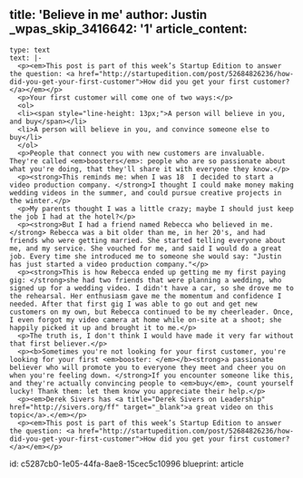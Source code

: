 title: 'Believe in me'
author: Justin
_wpas_skip_3416642: '1'
article_content:
  -
    type: text
    text: |-
      <p><em>This post is part of this week’s Startup Edition to answer the question: <a href="http://startupedition.com/post/52684826236/how-did-you-get-your-first-customer">How did you get your first customer?</a></em></p>
      <p>Your first customer will come one of two ways:</p>
      <ol>
      <li><span style="line-height: 13px;">A person will believe in you, and buy</span></li>
      <li>A person will believe in you, and convince someone else to buy</li>
      </ol>
      <p>People that connect you with new customers are invaluable. They're called <em>boosters</em>: people who are so passionate about what you're doing, that they'll share it with everyone they know.</p>
      <p><strong>This reminds me: when I was 18  I decided to start a video production company. </strong>I thought I could make money making wedding videos in the summer, and could pursue creative projects in the winter.</p>
      <p>My parents thought I was a little crazy; maybe I should just keep the job I had at the hotel?</p>
      <p><strong>But I had a friend named Rebecca who believed in me.</strong> Rebecca was a bit older than me, in her 20's, and had friends who were getting married. She started telling everyone about me, and my service. She vouched for me, and said I would do a great job. Every time she introduced me to someone she would say: "Justin has just started a video production company."</p>
      <p><strong>This is how Rebecca ended up getting me my first paying gig: </strong>she had two friends that were planning a wedding, who signed up for a wedding video. I didn't have a car, so she drove me to the rehearsal. Her enthusiasm gave me the momentum and confidence I needed. After that first gig I was able to go out and get new customers on my own, but Rebecca continued to be my cheerleader. Once, I even forgot my video camera at home while on-site at a shoot; she happily picked it up and brought it to me.</p>
      <p>The truth is, I don't think I would have made it very far without that first believer.</p>
      <p><b>Sometimes you're not looking for your first customer, you're looking for your first <em>booster: </em></b><strong>a passionate believer who will promote you to everyone they meet and cheer you on when you're feeling down. </strong>If you encounter someone like this, and they're actually convincing people to <em>buy</em>, count yourself lucky! Thank them: let them know you appreciate their help.</p>
      <p><em>Derek Sivers has <a title="Derek Sivers on Leadership" href="http://sivers.org/ff" target="_blank">a great video on this topic</a>.</em></p>
      <p><em>This post is part of this week’s Startup Edition to answer the question: <a href="http://startupedition.com/post/52684826236/how-did-you-get-your-first-customer">How did you get your first customer?</a></em></p>
id: c5287cb0-1e05-44fa-8ae8-15cec5c10996
blueprint: article
